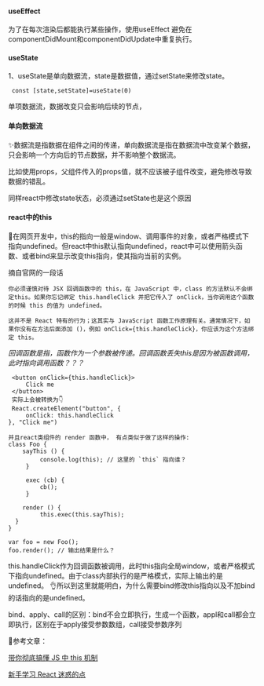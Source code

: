 
<h4>useEffect</h4>
为了在每次渲染后都能执行某些操作，使用useEffect 避免在componentDidMount和componentDidUpdate中重复执行。

<h4>useState</h4>
1、useState是单向数据流，state是数据值，通过setState来修改state。

```
 const [state,setState]=useState(0) 
```

单项数据流，数据改变只会影响后续的节点，

#### 单向数据流

✨数据流是指数据在组件之间的传递，单向数据流是指在数据流中改变某个数据，只会影响一个方向后的节点数据，并不影响整个数据流。

比如使用props，父组件传入的props值，就不应该被子组件改变，避免修改导致数据的错乱。

同样react中修改state状态，必须通过setState也是这个原因

#### react中的this

🍕在网页开发中，this的指向一般是window、调用事件的对象，或者严格模式下指向undefined。但react中this默认指向undefined，react中可以使用箭头函数、或者bind来显示改变this指向，使其指向当前的实例。

摘自官网的一段话
```
你必须谨慎对待 JSX 回调函数中的 this，在 JavaScript 中，class 的方法默认不会绑定this。如果你忘记绑定 this.handleClick 并把它传入了 onClick，当你调用这个函数的时候 this 的值为 undefined。

这并不是 React 特有的行为；这其实与 JavaScript 函数工作原理有关。通常情况下，如果你没有在方法后面添加 ()，例如 onClick={this.handleClick}，你应该为这个方法绑定 this。
```
*回调函数是指，函数作为一个参数被传递。回调函数丢失this是因为被函数调用，此时指向调用函数？？？*

```
 <button onClick={this.handleClick}>
     Click me
 </button>
 实际上会被转换为👇
 React.createElement("button", {
     onClick: this.handleClick
}, "Click me")

并且react类组件的 render 函数中， 有点类似于做了这样的操作:
class Foo {
    sayThis () {
         console.log(this); // 这里的 `this` 指向谁？
     }

     exec (cb) {
         cb();
     }

    render () {
         this.exec(this.sayThis);
  }
}

var foo = new Foo();
foo.render(); // 输出结果是什么？
```

this.handleClick作为回调函数被调用，此时this指向全局window，或者严格模式下指向undefined。由于class内部执行的是严格模式，实际上输出的是undefined。
👌所以到这里就能明白，为什么需要bind修改this指向以及不加bind的话指向的是undefined。


bind、apply、call的区别：bind不会立即执行，生成一个函数，appl和call都会立即执行，区别在于apply接受参数数组，call接受参数序列

🎃参考文章：

[带你彻底搞懂 JS 中 this 机制](https://segmentfault.com/a/1190000014224541 )

[新手学习 React 迷惑的点](https://blog.csdn.net/qq_29438877/article/details/100614105 )




